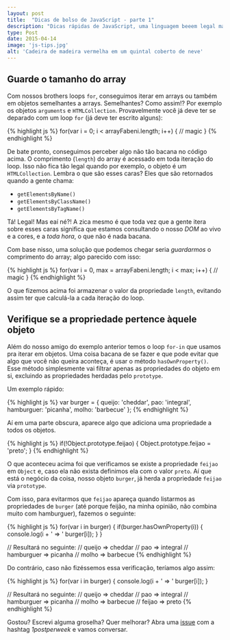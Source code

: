 ```yaml
---
layout: post
title:  "Dicas de bolso de JavaScript - parte 1"
description: "Dicas rápidas de JavaScript, uma linguagem beeem legal mas cheia de pegadinhas do malandro."
type: Post
date: 2015-04-14
image: 'js-tips.jpg'
alt: 'Cadeira de madeira vermelha em um quintal coberto de neve'
---
```


## Guarde o tamanho do array

Com nossos brothers loops `for`, conseguimos iterar em arrays ou também em objetos semelhantes a arrays. Semelhantes? Como assim!? Por exemplo os objetos `arguments` e `HTMLCollection`. Provavelmente você já deve ter se deparado com um loop `for` (já deve ter escrito alguns):

{% highlight js %}
for(var i = 0; i < arrayFabeni.length; i++) {
    // magic
}
{% endhighlight %}

De bate pronto, conseguimos perceber algo não tão bacana no código acima. O comprimento (`length`) do array é acessado em toda iteração do loop. Isso não fica tão legal quando por exemplo, o objeto é um `HTMLCollection`. Lembra o que são esses caras? Eles que são retornados quando a gente chama:

* `getElementsByName()`
* `getElementsByClassName()`
* `getElementsByTagName()`

Tá! Legal! Mas eaí né?! A zica mesmo é que toda vez que a gente itera sobre esses caras significa que estamos consultando o nosso *DOM* ao vivo e a cores, e a *toda hora*, o que não é nada bacana.

Com base nisso, uma solução que podemos chegar seria *guardarmos* o comprimento do array; algo parecido com isso:

{% highlight js %}
for(var i = 0, max = arrayFabeni.length;  i < max; i++) {
    // magic
}
{% endhighlight %}

O que fizemos acima foi armazenar o valor da propriedade `length`, evitando assim ter que calculá-la a cada iteração do loop.

## Verifique se a propriedade pertence àquele objeto

Além do nosso amigo do exemplo anterior temos o loop `for-in` que usamos pra iterar em objetos. Uma coisa bacana de se fazer e que pode evitar que algo que você não queira aconteça, é usar o método `hasOwnProperty()`. Esse método simplesmente vai filtrar apenas as propriedades do objeto em si, excluindo as propriedades herdadas pelo `prototype`.

Um exemplo rápido:

{% highlight js %}
var burger = {
    queijo: 'cheddar',
    pao: 'integral',
    hamburguer: 'picanha',
    molho: 'barbecue'
};
{% endhighlight %}

Aí em uma parte obscura, aparece algo que adiciona uma propriedade a todos os objetos.

{% highlight js %}
if(!Object.prototype.feijao) {
  Object.prototype.feijao = 'preto';
}
{% endhighlight %}

O que aconteceu acima foi que verificamos se existe a propriedade `feijao` em `Object` e, caso ela não exista definimos ela com o valor `preto`. Aí que está o negócio da coisa, nosso objeto `burger`, já herda a propriedade `feijao` via `prototype`.

Com isso, para evitarmos que `feijao` apareça quando listarmos as propriedades de `burger` (até porque feijão, na minha opinião, não combina muito com hamburguer), fazemos o seguinte:

{% highlight js %}
for(var i in burger) {
  if(burger.hasOwnProperty(i)) {
     console.log(i + ' => ' burger[i]);
  }
}

// Resultará no seguinte:
// queijo => cheddar
// pao => integral
// hamburguer => picanha
// molho => barbecue
{% endhighlight %}

Do contrário, caso não fizéssemos essa verificação, teríamos algo assim:

{% highlight js %}
for(var i in burger) {
    console.log(i + ' => ' burger[i]);
}

// Resultará no seguinte:
// queijo => cheddar
// pao => integral
// hamburguer => picanha
// molho => barbecue
// feijao => preto
{% endhighlight %}

Gostou? Escrevi alguma groselha? Quer melhorar? Abra uma [issue](https://github.com/raphaelfabeni/raphaelfabeni.github.io/issues) com a hashtag *1postperweek* e vamos conversar.
